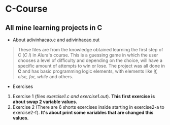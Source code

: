 # C-Course


## All mine learning projects in C

- About adivinhacao.c and adivinhacao.out
> These files are from the knowledge obtained learning the first step of C (*C I*) in Alura's course. This is a guessing game in which the user chooses a level of difficulty and depending on the choice, will have a specific amount of attempts to win or lose. The project was all done in **C** and has basic programming logic elements, with elements like *if, else, for, while* and others.

- Exercises
1. Exercise 1 (files *exercise1.c and exercise1.out*). **This first exercise is about swap 2 variable values.**
1. Exercise 2 (There are 6 shorts exercises inside starting in exercise2-a to exercise2-f). **It's about print some variables that are changed this values.**
